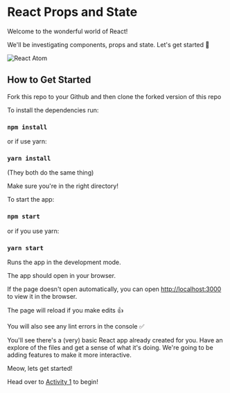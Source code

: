 # React Props and State

Welcome to the wonderful world of React!

We'll be investigating components, props and state. Let's get started 🙌

![React Atom](./public/catom-dog.png)

## How to Get Started

Fork this repo to your Github and then clone the forked version of this repo

To install the dependencies run:

### `npm install`

or if use yarn:

### `yarn install`

(They both do the same thing)

Make sure you're in the right directory!

To start the app:

### `npm start`

or if you use yarn:

### `yarn start`

Runs the app in the development mode.

The app should open in your browser.

If the page doesn't open automatically, you can open [http://localhost:3000](http://localhost:3000) to view it in the browser.

The page will reload if you make edits 👍

You will also see any lint errors in the console ✅

You'll see there's a (very) basic React app already created for you. Have an explore of the files and get a sense of what it's doing. We're going to be adding features to make it more interactive.

Meow, lets get started!

Head over to [Activity 1](./activities/activity_1.md) to begin!
